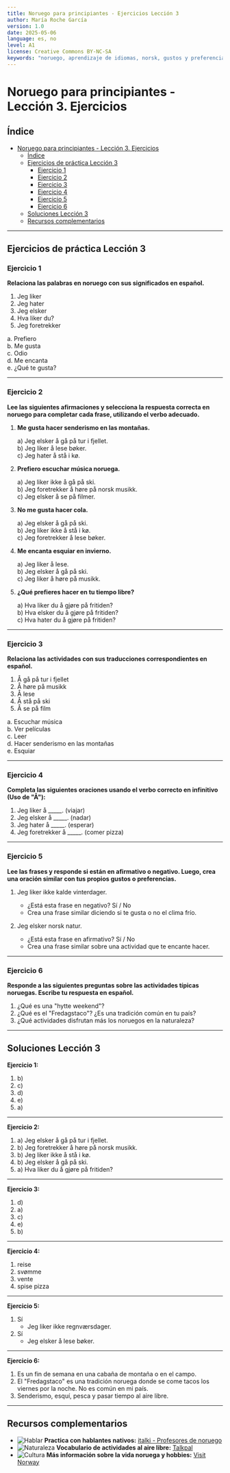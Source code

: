 ```yaml
---
title: Noruego para principiantes - Ejercicios Lección 3
author: María Roche García
version: 1.0
date: 2025-05-06
language: es, no
level: A1
license: Creative Commons BY-NC-SA
keywords: "noruego, aprendizaje de idiomas, norsk, gustos y preferencias noruego, ejercicios noruego A1"
---
```


# Noruego para principiantes - Lección 3. Ejercicios

## Índice

- [Noruego para principiantes - Lección 3. Ejercicios](#noruego-para-principiantes---lección-3-ejercicios)
  - [Índice](#índice)
  - [Ejercicios de práctica Lección 3](#ejercicios-de-práctica-lección-3)
    - [Ejercicio 1](#ejercicio-1)
    - [Ejercicio 2](#ejercicio-2)
    - [Ejercicio 3](#ejercicio-3)
    - [Ejercicio 4](#ejercicio-4)
    - [Ejercicio 5](#ejercicio-5)
    - [Ejercicio 6](#ejercicio-6)
  - [Soluciones Lección 3](#soluciones-lección-3)
  - [Recursos complementarios](#recursos-complementarios)

***

## Ejercicios de práctica Lección 3

### Ejercicio 1

**Relaciona las palabras en noruego con sus significados en español.**

1. Jeg liker  
2. Jeg hater  
3. Jeg elsker  
4. Hva liker du?  
5. Jeg foretrekker

a. Prefiero  
b. Me gusta  
c. Odio  
d. Me encanta  
e. ¿Qué te gusta?

***

### Ejercicio 2

**Lee las siguientes afirmaciones y selecciona la respuesta correcta en noruego para completar cada frase, utilizando el verbo adecuado.**

1. **Me gusta hacer senderismo en las montañas.**
   
   a) Jeg elsker å gå på tur i fjellet.  
   b) Jeg liker å lese bøker.  
   c) Jeg hater å stå i kø.

2. **Prefiero escuchar música noruega.**
   
   a) Jeg liker ikke å gå på ski.  
   b) Jeg foretrekker å høre på norsk musikk.  
   c) Jeg elsker å se på filmer.

3. **No me gusta hacer cola.**
   
   a) Jeg elsker å gå på ski.  
   b) Jeg liker ikke å stå i kø.  
   c) Jeg foretrekker å lese bøker.

4. **Me encanta esquiar en invierno.**
   
   a) Jeg liker å lese.  
   b) Jeg elsker å gå på ski.  
   c) Jeg liker å høre på musikk.

5. **¿Qué prefieres hacer en tu tiempo libre?**
   
   a) Hva liker du å gjøre på fritiden?  
   b) Hva elsker du å gjøre på fritiden?  
   c) Hva hater du å gjøre på fritiden?

***

### Ejercicio 3

**Relaciona las actividades con sus traducciones correspondientes en español.**

1. Å gå på tur i fjellet  
2. Å høre på musikk  
3. Å lese  
4. Å stå på ski  
5. Å se på film
   

a. Escuchar música  
b. Ver películas  
c. Leer  
d. Hacer senderismo en las montañas  
e. Esquiar

***

### Ejercicio 4

**Completa las siguientes oraciones usando el verbo correcto en infinitivo (Uso de "Å"):**

1. Jeg liker å \_\_\_\_\_. (viajar)  
2. Jeg elsker å \_\_\_\_\_. (nadar)  
3. Jeg hater å \_\_\_\_\_. (esperar)  
4. Jeg foretrekker å \_\_\_\_\_. (comer pizza)

***

### Ejercicio 5

**Lee las frases y responde si están en afirmativo o negativo. Luego, crea una oración similar con tus propios gustos o preferencias.**

1. Jeg liker ikke kalde vinterdager.

   * ¿Está esta frase en negativo? Sí / No
   * Crea una frase similar diciendo si te gusta o no el clima frío.

2. Jeg elsker norsk natur.

   * ¿Está esta frase en afirmativo? Sí / No
   * Crea una frase similar sobre una actividad que te encante hacer.

***

### Ejercicio 6

**Responde a las siguientes preguntas sobre las actividades típicas noruegas. Escribe tu respuesta en español.**

1. ¿Qué es una "hytte weekend"?  
2. ¿Qué es el "Fredagstaco"? ¿Es una tradición común en tu país?  
3. ¿Qué actividades disfrutan más los noruegos en la naturaleza?

***

## Soluciones Lección 3

**Ejercicio 1:**

1. b)  
2. c)  
3. d)  
4. e)  
5. a)

***

**Ejercicio 2:**

1. a) Jeg elsker å gå på tur i fjellet.  
2. b) Jeg foretrekker å høre på norsk musikk.  
3. b) Jeg liker ikke å stå i kø.  
4. b) Jeg elsker å gå på ski.  
5. a) Hva liker du å gjøre på fritiden?

***

**Ejercicio 3:**

1. d)  
2. a)  
3. c)  
4. e)  
5. b)

***

**Ejercicio 4:**

1. reise  
2. svømme  
3. vente  
4. spise pizza

***

**Ejercicio 5:**

1. Sí  
   * Jeg liker ikke regnværsdager.  
2. Sí  
   * Jeg elsker å lese bøker.

***

**Ejercicio 6:**

1. Es un fin de semana en una cabaña de montaña o en el campo.  
2. El "Fredagstaco" es una tradición noruega donde se come tacos los viernes por la noche. No es común en mi país.  
3. Senderismo, esquí, pesca y pasar tiempo al aire libre.

***

## Recursos complementarios

- ![Hablar](https://img.icons8.com/ios-filled/24/4CA3DD/speech-bubble.png) **Practica con hablantes nativos:** [italki - Profesores de noruego](https://www.italki.com/teachers/norwegian)
- ![Naturaleza](https://img.icons8.com/ios-filled/24/4CA3DD/forest.png) **Vocabulario de actividades al aire libre:** [Talkpal](https://talkpal.ai/es/vocabulary/vocabulario-noruego-para-la-naturaleza-y-el-aire-libre/)
- ![Cultura](https://img.icons8.com/ios-filled/24/4CA3DD/idea.png) **Más información sobre la vida noruega y hobbies:** [Visit Norway](https://www.visitnorway.es/)


